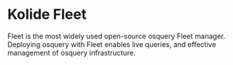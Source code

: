 
# Kolide Fleet

Fleet is the most widely used open-source osquery Fleet manager. Deploying osquery with Fleet enables live queries, and effective management of osquery infrastructure.

